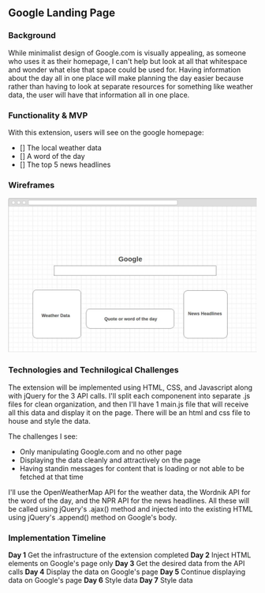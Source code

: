 ## Google Landing Page

### Background
While minimalist design of Google.com is visually appealing, as someone who uses it as their homepage, I can't help but look at all that whitespace and wonder what else that space could be used for. Having information about the day all in one place will make planning the day easier because rather than having to look at separate resources for something like weather data, the user will have that information all in one place.

### Functionality & MVP
With this extension, users will see on the google homepage:
- [] The local weather data
- [] A word of the day
- [] The top 5 news headlines


### Wireframes
![](./wireframe.jpg)

### Technologies and Technilogical Challenges
The extension will be implemented using HTML, CSS, and Javascript along with jQuery for the 3 API calls. I'll split each componenent into separate .js files for clean organization, and then I'll have 1 main.js file that will receive all this data and display it on the page. There will be an html and css file to house and style the data.

The challenges I see:
- Only manipulating Google.com and no other page
- Displaying the data cleanly and attractively on the page
- Having standin messages for content that is loading or not able to be fetched at that time

I'll use the OpenWeatherMap API for the weather data, the Wordnik API for the word of the day, and the NPR API for the news headlines. All these will be called using jQuery's .ajax() method and injected into the existing HTML using jQuery's .append() method on Google's body.

### Implementation Timeline

**Day 1** Get the infrastructure of the extension completed
**Day 2** Inject HTML elements on Google's page only
**Day 3** Get the desired data from the API calls
**Day 4** Display the data on Google's page
**Day 5** Continue displaying data on Google's page
**Day 6** Style data
**Day 7** Style data
